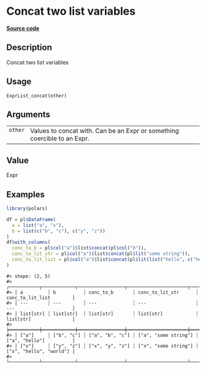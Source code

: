 

# Concat two list variables

[**Source code**](https://github.com/pola-rs/r-polars/tree/mkdocs-matrial-search-preview/R/expr__list.R#L103)

## Description

Concat two list variables

## Usage

<pre><code class='language-R'>ExprList_concat(other)
</code></pre>

## Arguments

<table>
<tr>
<td style="white-space: nowrap; font-family: monospace; vertical-align: top">
<code id="ExprList_concat_:_other">other</code>
</td>
<td>
Values to concat with. Can be an Expr or something coercible to an Expr.
</td>
</tr>
</table>

## Value

Expr

## Examples

``` r
library(polars)

df = pl$DataFrame(
  a = list("a", "x"),
  b = list(c("b", "c"), c("y", "z"))
)
df$with_columns(
  conc_to_b = pl$col("a")$list$concat(pl$col("b")),
  conc_to_lit_str = pl$col("a")$list$concat(pl$lit("some string")),
  conc_to_lit_list = pl$col("a")$list$concat(pl$lit(list("hello", c("hello", "world"))))
)
```

    #> shape: (2, 5)
    #> ┌───────────┬────────────┬─────────────────┬──────────────────────┬─────────────────────────┐
    #> │ a         ┆ b          ┆ conc_to_b       ┆ conc_to_lit_str      ┆ conc_to_lit_list        │
    #> │ ---       ┆ ---        ┆ ---             ┆ ---                  ┆ ---                     │
    #> │ list[str] ┆ list[str]  ┆ list[str]       ┆ list[str]            ┆ list[str]               │
    #> ╞═══════════╪════════════╪═════════════════╪══════════════════════╪═════════════════════════╡
    #> │ ["a"]     ┆ ["b", "c"] ┆ ["a", "b", "c"] ┆ ["a", "some string"] ┆ ["a", "hello"]          │
    #> │ ["x"]     ┆ ["y", "z"] ┆ ["x", "y", "z"] ┆ ["x", "some string"] ┆ ["x", "hello", "world"] │
    #> └───────────┴────────────┴─────────────────┴──────────────────────┴─────────────────────────┘
